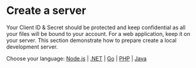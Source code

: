 # Create a server

Your Client ID & Secret should be protected and keep confidential as all your files will be bound to your account. For a web application, keep it on your server. This section demonstrate how to prepare create a local development server.

Choose your language: [Node.js](environment/setup/nodejs_2legged) | [.NET](environment/setup/net_2legged) | [Go](environment/setup/go) | [PHP](environment/setup/php) | [Java](environment/setup/java) 

